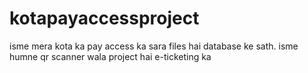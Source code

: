 # kotapayaccessproject
isme mera kota ka pay access ka sara files hai database ke sath. isme  humne qr scanner wala project hai e-ticketing ka
